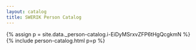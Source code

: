 ```yaml
---
layout: catalog
title: SWERIK Person Catalog
---
```

{% assign p = site.data._person-catalog.i-EiDyMSrxvZFP6tHgQcgkmN %}
{% include person-catalog.html p=p %}

